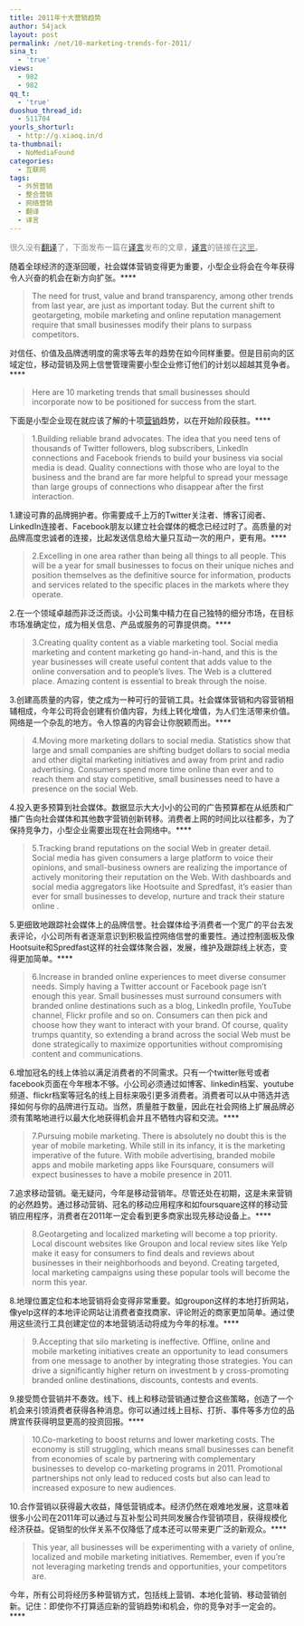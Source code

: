 ```yaml
---
title: 2011年十大营销趋势
author: 54jack
layout: post
permalink: /net/10-marketing-trends-for-2011/
sina_t:
  - 'true'
views:
  - 982
  - 982
qq_t:
  - 'true'
duoshuo_thread_id:
  - 511704
yourls_shorturl:
  - http://g.xiaoq.in/d
ta-thumbnail:
  - NoMediaFound
categories:
  - 互联网
tags:
  - 外贸营销
  - 整合营销
  - 网络营销
  - 翻译
  - 译言
---
```

<span style="color: #888888;">很久没有<span class='wp_keywordlink_affiliate'><a href="https://xiaoq.in/tag/%e7%bf%bb%e8%af%91/" title="查看翻译中的全部文章" target="_blank">翻译</a></span>了，下面发布一篇在<span class='wp_keywordlink_affiliate'><a href="https://xiaoq.in/tag/%e8%af%91%e8%a8%80/" title="查看译言中的全部文章" target="_blank">译言</a></span>发布的文章，<span class='wp_keywordlink_affiliate'><a href="https://xiaoq.in/tag/%e8%af%91%e8%a8%80/" title="查看译言中的全部文章" target="_blank">译言</a></span>的链接在</span><a href="http://article.yeeyan.org/view/54jack/166417?utm_source=54jack.com&utm_medium=yeeyan&utm_campaign=yeezhe" target="_blank"><span style="color: #888888;">这里</span></a><span style="color: #888888;">。</span>

随着全球经济的逐渐回暖，社会媒体营销变得更为重要，小型企业将会在今年获得令人兴奋的机会在新方向扩张。****

> The need for trust, value and brand transparency, among other trends from last year, are just as important today. But the current shift to geotargeting, mobile marketing and online reputation management require that small businesses modify their plans to surpass competitors.

对信任、价值及品牌透明度的需求等去年的趋势在如今同样重要。但是目前向的区域定位，移动营销及网上信誉管理需要小型企业修订他们的计划以超越其竞争者。****

> Here are 10 marketing trends that small businesses should incorporate now to be positioned for success from the start.

下面是小型企业现在就应该了解的十项<a href="http://g.xiaoq.in/" target="_blank">营销</a>趋势，以在开始阶段获胜。****

> 1.Building reliable brand advocates. The idea that you need tens of thousands of Twitter followers, blog subscribers, LinkedIn connections and Facebook friends to build your business via social media is dead. Quality connections with those who are loyal to the business and the brand are far more helpful to spread your message than large groups of connections who disappear after the first interaction.

1.建设可靠的品牌拥护者。你需要成千上万的Twitter关注者、博客订阅者、LinkedIn连接者、Facebook朋友以建立社会媒体的概念已经过时了。高质量的对品牌高度忠诚者的连接，比起发送信息给大量只互动一次的用户，更有用。****

> 2.Excelling in one area rather than being all things to all people. This will be a year for small businesses to focus on their unique niches and position themselves as the definitive source for information, products and services related to the specific places in the markets where they operate.

2.在一个领域卓越而非泛泛而谈。小公司集中精力在自己独特的细分市场，在目标市场准确定位，成为相关信息、产品或服务的可靠提供商。****

> 3.Creating quality content as a viable marketing tool. Social media marketing and content marketing go hand-in-hand, and this is the year businesses will create useful content that adds value to the online conversation and to people&#8217;s lives. The Web is a cluttered place. Amazing content is essential to break through the noise.

3.创建高质量的内容，使之成为一种可行的营销工具。社会媒体营销和内容营销相辅相成，今年公司将会创建有价值内容，为线上转化增值，为人们生活带来价值。网络是一个杂乱的地方。令人惊喜的内容会让你脱颖而出。****

> 4.Moving more marketing dollars to social media. Statistics show that large and small companies are shifting budget dollars to social media and other digital marketing initiatives and away from print and radio advertising. Consumers spend more time online than ever and to reach them and stay competitive, small businesses need to have a presence on the social Web.

4.投入更多预算到社会媒体。数据显示大大小小的公司的广告预算都在从纸质和广播广告向社会媒体和其他数字营销创新转移。消费者上网的时间比以往都多，为了保持竞争力，小型企业需要出现在社会网络中。****

> 5.Tracking brand reputations on the social Web in greater detail. Social media has given consumers a large platform to voice their opinions, and small-business owners are realizing the importance of actively monitoring their reputation on the Web. With dashboards and social media aggregators like Hootsuite and Spredfast, it&#8217;s easier than ever for small businesses to develop, nurture and track their stature online .

5.更细致地跟踪社会媒体上的品牌信誉。社会媒体给予消费者一个宽广的平台去发表评论，小公司所有者逐渐意识到积极监控网络信誉的重要性。通过控制面板及像Hootsuite和Spredfast这样的社会媒体聚合器，发展，维护及跟踪线上状态，变得更加简单。****

> 6.Increase in branded online experiences to meet diverse consumer needs. Simply having a Twitter account or Facebook page isn&#8217;t enough this year. Small businesses must surround consumers with branded online destinations such as a blog, LinkedIn profile, YouTube channel, Flickr profile and so on. Consumers can then pick and choose how they want to interact with your brand. Of course, quality trumps quantity, so extending a brand across the social Web must be done strategically to maximize opportunities without compromising content and communications.

6.增加冠名的线上体验以满足消费者的不同需求。只有一个twitter账号或者facebook页面在今年根本不够。小公司必须通过如博客、linkedin档案、youtube频道、flickr档案等冠名的线上目标来吸引更多消费者。消费者可以从中筛选并选择如何与你的品牌进行互动。当然，质量胜于数量，因此在社会网络上扩展品牌必须有策略地进行以最大化地获得机会并且不牺牲内容和交流。****

> 7.Pursuing mobile marketing. There is absolutely no doubt this is the year of mobile marketing. While still in its infancy, it is the marketing imperative of the future. With mobile advertising, branded mobile apps and mobile marketing apps like Foursquare, consumers will expect businesses to have a mobile presence in 2011.

7.追求移动营销。毫无疑问，今年是移动营销年。尽管还处在初期，这是未来营销的必然趋势。通过移动营销、冠名的移动应用程序和如foursquare这样的移动营销应用程序，消费者在2011年一定会看到更多商家出现先移动设备上。****

> 8.Geotargeting and localized marketing will become a top priority. Local discount websites like Groupon and local review sites like Yelp make it easy for consumers to find deals and reviews about businesses in their neighborhoods and beyond. Creating targeted, local marketing campaigns using these popular tools will become the norm this year.

8.地理位置定位和本地营销将会变得非常重要。如groupon这样的本地打折网站，像yelp这样的本地评论网站让消费者查找商家、评论附近的商家更加简单。通过使用这些流行工具创建定位的本地营销活动将成为今年的标准。****

> 9.Accepting that silo marketing is ineffective. Offline, online and mobile marketing initiatives create an opportunity to lead consumers from one message to another by integrating those strategies. You can drive a significantly higher return on investment b y cross-promoting branded online destinations, discounts, contests and events.

9.接受筒仓营销并不奏效。线下、线上和移动营销通过整合这些策略，创造了一个机会来引领消费者获得各种消息。你可以通过线上目标、打折、事件等多方位的品牌宣传获得明显更高的投资回报。****

> 10.Co-marketing to boost returns and lower marketing costs. The economy is still struggling, which means small businesses can benefit from economies of scale by partnering with complementary businesses to develop co-marketing programs in 2011. Promotional partnerships not only lead to reduced costs but also can lead to increased exposure to new audiences.

10.合作营销以获得最大收益，降低营销成本。经济仍然在艰难地发展，这意味着很多小公司在2011年可以通过与互补型公司共同发展合作营销项目，获得规模化经济获益。促销型的伙伴关系不仅降低了成本还可以带来更广泛的新观众。****

> This year, all businesses will be experimenting with a variety of online, localized and mobile marketing initiatives. Remember, even if you&#8217;re not leveraging marketing trends and opportunities, your competitors are.

今年，所有公司将经历多种营销方式，包括线上营销、本地化营销、移动营销创新。记住：即使你不打算适应新的营销趋势i和机会，你的竞争对手一定会的。****